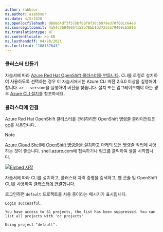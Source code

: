 ```yaml
---
author: sabbour
ms.author: asabbour
ms.date: 4/5/2020
ms.openlocfilehash: d888d4df3f578bf88f8f38cb979ed70f681c64e8
ms.sourcegitcommit: 4a54c268400b4158b78bb1d37235b79409cb5816
ms.translationtype: HT
ms.contentlocale: ko-KR
ms.lasthandoff: 04/28/2021
ms.locfileid: "108157643"
---
```

### <a name="create-the-cluster"></a>클러스터 만들기

자습서에 따라 [Azure Red Hat OpenShift 클러스터를 만듭니다](../tutorial-create-cluster.md). CLI를 로컬로 설치하여 사용하도록 선택하는 경우 이 자습서에서는 Azure CLI 버전 2.6.0 이상을 실행해야 합니다. `az --version`을 실행하여 버전을 찾습니다. 설치 또는 업그레이드해야 하는 경우 [Azure CLI 설치](/cli/azure/install-azure-cli)를 참조하세요.

### <a name="connect-to-the-cluster"></a>클러스터에 연결

Azure Red Hat OpenShift 클러스터를 관리하려면 OpenShift 명령줄 클라이언트인 [oc](https://docs.openshift.com/container-platform/4.7/cli_reference/openshift_cli/getting-started-cli.html)를 사용합니다.

> [!NOTE]
> [Azure Cloud Shell](https://shell.azure.com/)에 [OpenShift 명령줄을 설치](../tutorial-connect-cluster.md)하고 아래의 모든 명령줄 작업에 사용하는 것이 좋습니다. shell.azure.com에 접속하거나 링크를 클릭하여 셸을 시작합니다.
>
> [![Embed 시작](/azure/includes/media/cloud-shell-try-it/hdi-launch-cloud-shell.png "Azure Cloud Shell 시작")](https://shell.azure.com/bash)

자습서에 따라 CLI를 설치하고, 클러스터 자격 증명을 검색하고, 웹 콘솔 및 OpenShift CLI를 사용하여 [클러스터에 연결](../tutorial-connect-cluster.md)합니다.

로그인하면 `default` 프로젝트를 사용 중이라는 메시지가 표시됩니다.

```output
Login successful.

You have access to 61 projects, the list has been suppressed. You can list all projects with 'oc projects'

Using project "default".
```